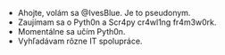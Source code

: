 - Ahojte, volám sa @IvesBlue. Je to pseudonym.
- Zaujímam sa o Pyth0n a Scr4py cr4wl1ng fr4m3w0rk.
- Momentálne sa učím Pyth0n.
- Vyhľadávam rôzne IT spolupráce.


<!---
IvesBlue/IvesBlue is a ✨ special ✨ repository because its `README.md` (this file) appears on your GitHub profile.
You can click the Preview link to take a look at your changes.
--->
